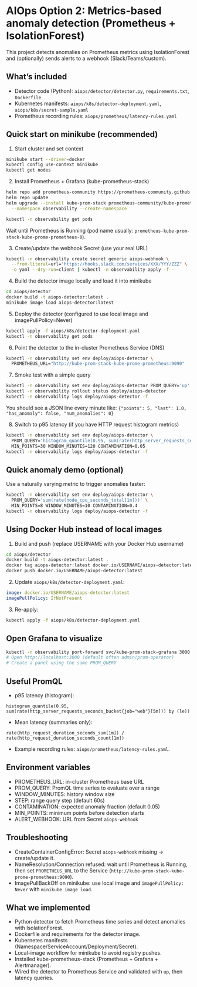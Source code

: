 # AIOps Option 2: Metrics-based anomaly detection (Prometheus + IsolationForest)

This project detects anomalies on Prometheus metrics using IsolationForest and (optionally) sends alerts to a webhook (Slack/Teams/custom).

## What’s included
- Detector code (Python): `aiops/detector/detector.py`, `requirements.txt`, `Dockerfile`
- Kubernetes manifests: `aiops/k8s/detector-deployment.yaml`, `aiops/k8s/secret-sample.yaml`
- Prometheus recording rules: `aiops/prometheus/latency-rules.yaml`

## Quick start on minikube (recommended)

1) Start cluster and set context
```bash
minikube start --driver=docker
kubectl config use-context minikube
kubectl get nodes
```

2) Install Prometheus + Grafana (kube-prometheus-stack)
```bash
helm repo add prometheus-community https://prometheus-community.github.io/helm-charts
helm repo update
helm upgrade --install kube-prom-stack prometheus-community/kube-prometheus-stack \
  --namespace observability --create-namespace

kubectl -n observability get pods
```
Wait until Prometheus is Running (pod name usually: `prometheus-kube-prom-stack-kube-prome-prometheus-0`).

3) Create/update the webhook Secret (use your real URL)
```bash
kubectl -n observability create secret generic aiops-webhook \
  --from-literal=url="https://hooks.slack.com/services/XXX/YYY/ZZZ" \
  -o yaml --dry-run=client | kubectl -n observability apply -f -
```

4) Build the detector image locally and load it into minikube
```bash
cd aiops/detector
docker build -t aiops-detector:latest .
minikube image load aiops-detector:latest
```

5) Deploy the detector (configured to use local image and imagePullPolicy=Never)
```bash
kubectl apply -f aiops/k8s/detector-deployment.yaml
kubectl -n observability get pods
```

6) Point the detector to the in-cluster Prometheus Service (DNS)
```bash
kubectl -n observability set env deploy/aiops-detector \
  PROMETHEUS_URL="http://kube-prom-stack-kube-prome-prometheus:9090"
```

7) Smoke test with a simple query
```bash
kubectl -n observability set env deploy/aiops-detector PROM_QUERY='up' MIN_POINTS=5 WINDOW_MINUTES=10
kubectl -n observability rollout status deploy/aiops-detector
kubectl -n observability logs deploy/aiops-detector -f
```
You should see a JSON line every minute like:
`{"points": 5, "last": 1.0, "has_anomaly": false, "num_anomalies": 0}`

8) Switch to p95 latency (if you have HTTP request histogram metrics)
```bash
kubectl -n observability set env deploy/aiops-detector \
  PROM_QUERY='histogram_quantile(0.95, sum(rate(http_server_requests_seconds_bucket{job="web"}[5m])) by (le))' \
  MIN_POINTS=30 WINDOW_MINUTES=120 CONTAMINATION=0.05
kubectl -n observability logs deploy/aiops-detector -f
```

## Quick anomaly demo (optional)
Use a naturally varying metric to trigger anomalies faster:
```bash
kubectl -n observability set env deploy/aiops-detector \
  PROM_QUERY='sum(rate(node_cpu_seconds_total[1m]))' \
  MIN_POINTS=8 WINDOW_MINUTES=10 CONTAMINATION=0.4
kubectl -n observability logs deploy/aiops-detector -f
```

## Using Docker Hub instead of local images
1) Build and push (replace USERNAME with your Docker Hub username)
```bash
cd aiops/detector
docker build -t aiops-detector:latest .
docker tag aiops-detector:latest docker.io/USERNAME/aiops-detector:latest
docker push docker.io/USERNAME/aiops-detector:latest
```
2) Update `aiops/k8s/detector-deployment.yaml`:
```yaml
image: docker.io/USERNAME/aiops-detector:latest
imagePullPolicy: IfNotPresent
```
3) Re-apply:
```bash
kubectl apply -f aiops/k8s/detector-deployment.yaml
```

## Open Grafana to visualize
```bash
kubectl -n observability port-forward svc/kube-prom-stack-grafana 3000:80
# Open http://localhost:3000 (default often admin/prom-operator)
# Create a panel using the same PROM_QUERY
```

## Useful PromQL
- p95 latency (histogram):
```
histogram_quantile(0.95, sum(rate(http_server_requests_seconds_bucket{job="web"}[5m])) by (le))
```
- Mean latency (summaries only):
```
rate(http_request_duration_seconds_sum[1m]) / rate(http_request_duration_seconds_count[1m])
```
- Example recording rules: `aiops/prometheus/latency-rules.yaml`.

## Environment variables
- PROMETHEUS_URL: in-cluster Prometheus base URL
- PROM_QUERY: PromQL time series to evaluate over a range
- WINDOW_MINUTES: history window size
- STEP: range query step (default 60s)
- CONTAMINATION: expected anomaly fraction (default 0.05)
- MIN_POINTS: minimum points before detection starts
- ALERT_WEBHOOK: URL from Secret `aiops-webhook`

## Troubleshooting
- CreateContainerConfigError: Secret `aiops-webhook` missing → create/update it.
- NameResolution/Connection refused: wait until Prometheus is Running, then set `PROMETHEUS_URL` to the Service (`http://kube-prom-stack-kube-prome-prometheus:9090`).
- ImagePullBackOff on minikube: use local image and `imagePullPolicy: Never` with `minikube image load`.

## What we implemented
- Python detector to fetch Prometheus time series and detect anomalies with IsolationForest.
- Dockerfile and requirements for the detector image.
- Kubernetes manifests (Namespace/ServiceAccount/Deployment/Secret).
- Local-image workflow for minikube to avoid registry pushes.
- Installed kube-prometheus-stack (Prometheus + Grafana + Alertmanager).
- Wired the detector to Prometheus Service and validated with `up`, then latency queries.

